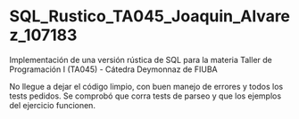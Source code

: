 # SQL_Rustico_TA045_Joaquin_Alvarez_107183
Implementación de una versión rústica de SQL para la materia Taller de Programación I (TA045) - Cátedra Deymonnaz de FIUBA

No llegue a dejar el código limpio, con buen manejo de errores y todos los tests pedidos. Se comprobó que corra tests de parseo y que los ejemplos del ejercicio funcionen.
